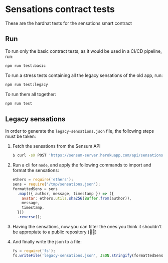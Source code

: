 # Sensations contract tests

These are the hardhat tests for the sensations smart contract

## Run

To run only the basic contract tests, as it would be used in a CI/CD pipeline, run:

```bash
npm run test:basic
```

To run a stress tests containing all the legacy sensations of the old app, run:

```bash
npm run test:legacy
```

To run them all together:

```bash
npm run test
```

## Legacy sensations

In order to generate the `legacy-sensations.json` file, the following steps must be taken:

1. Fetch the sensations from the Sensum API

   ```bash
   $ curl -sX POST 'https://sensum-server.herokuapp.com/api/sensations/letThemFlow' -H 'Content-Type: application/json' -d '{"offset": 0, "limit": 0}' > /tmp/sensations.json
   ```

2. Run a cli for `node`, and apply the following commands to import and format the sensations:

   ```js
   ethers = require('ethers');
   sens = require('/tmp/sensations.json');
   formattedSens = sens
     .map(({ author, message, timestamp }) => ({
       avatar: ethers.utils.sha256(Buffer.from(author)),
       message,
       timestamp,
     }))
     .reverse();
   ```

3. Having the sensations, now you can filter the ones you think it shouldn't be appropiate to a public repository (🤦‍♂️)

4. And finally write the json to a file:

   ```js
   fs = require('fs');
   fs.writeFile('legacy-sensations.json', JSON.stringify(formattedSens, null, 2), () => {});
   ```
